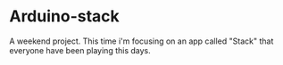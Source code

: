 # Arduino-stack
A weekend project. This time i'm focusing on an app called "Stack" that everyone have been playing this days.
